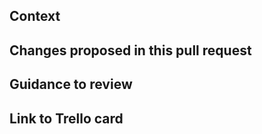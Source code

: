 ## Context
<!-- Why are you making this change? What might surprise someone about it? -->

## Changes proposed in this pull request
<!-- If there are UI changes, please include Before and After screenshots. -->

## Guidance to review
<!-- How could someone else check this work? Which parts do you want more feedback on? -->

## Link to Trello card
<!-- http://trello.com/123-example-card -->
